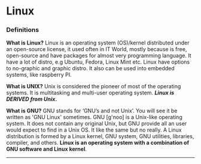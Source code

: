 # Linux

### Definitions

**What is Linux?** Linux is an operating system (OS)/kernel distributed under an open-source license, it used often in IT World, mostly because is free, open-source and have packages for almost very programming language. It have a lot of distro, e.g Ubuntu, Fedora, Linux Mint etc. Linux have options to no-graphic and graphic distro. It also can be used into embedded systems, like raspberry PI.

**What is UNIX?** Unix is considered the pioneer of most of the operating systems. It is multitasking and multi-user operating system. _**Linux is DERIVED from Unix**_**.**

**What is GNU?** GNU stands for ‘GNU’s and not Unix’. You will see it be written as 'GNU Linux' sometimes. GNU \[g'noo] is a Unix-like operating system. It does not contain any original Unix, but GNU provide all an user would expect to find in a Unix OS. It like the same but no really. A Linux distribution is formed by a Linux kernel, GNU system, GNU utilities, libraries, compiler, and others. **Linux is an operating system with a combination of GNU software and Linux kernel**.

****
